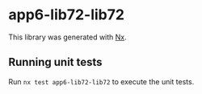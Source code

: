# app6-lib72-lib72

This library was generated with [Nx](https://nx.dev).

## Running unit tests

Run `nx test app6-lib72-lib72` to execute the unit tests.
